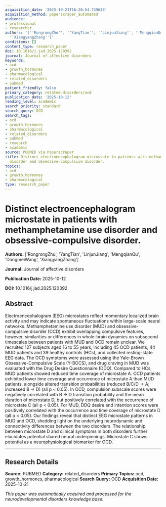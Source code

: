 ```yaml
---
acquisition_date: '2025-10-21T16:20:54.739638'
acquisition_method: paperscraper_automated
audience:
- professional
- researcher
authors: '[''RongrongZhu'', ''YangTian'', ''LinjunJiang'', ''MengqianQu'', ''DongmeiWang'',
  ''XiangyangZhang'']'
conditions: []
content_type: research_paper
doi: 10.1016/j.jad.2025.120392
journal: Journal of affective disorders
keywords:
- ocd
- growth_hormones
- pharmacological
- related_disorders
- pubmed
patient_friendly: false
primary_category: related-disorders/ocd
publication_date: '2025-10-12'
reading_level: academic
search_priority: standard
search_query: OCD
search_tags:
- ocd
- growth_hormones
- pharmacological
- related_disorders
- pubmed
- research
- academic
source: PUBMED via Paperscraper
title: Distinct electroencephalogram microstate in patients with methamphetamine use
  disorder and obsessive-compulsive disorder.
topics:
- ocd
- growth_hormones
- pharmacological
type: research_paper
---
```


# Distinct electroencephalogram microstate in patients with methamphetamine use disorder and obsessive-compulsive disorder.

**Authors:** ['RongrongZhu', 'YangTian', 'LinjunJiang', 'MengqianQu', 'DongmeiWang', 'XiangyangZhang']

**Journal:** Journal of affective disorders

**Publication Date:** 2025-10-12

**DOI:** 10.1016/j.jad.2025.120392

## Abstract

Electroencephalogram (EEG) microstates reflect momentary localized brain activity and may indicate spontaneous fluctuations within large-scale neural networks. Methamphetamine use disorder (MUD) and obsessive-compulsive disorder (OCD) exhibit overlapping compulsive features, however, similarities or differences in whole-brain dynamics on subsecond timescales between patients with MUD and OCD remain unclear. We recruited 127 subjects aged 16 to 55 years, including 45 OCD patients, 44 MUD patients and 39 healthy controls (HCs), and collected resting-state EEG data. The OCD symptoms were assessed using the Yale-Brown Obsessive-Compulsive Scale (Y-BOCS), and drug craving in MUD was evaluated with the Drug Desire Questionnaire (DDQ). Compared to HCs, MUD patients showed reduced time coverage of microstate A. OCD patients exhibited lower time coverage and occurrence of microstate A than MUD patients, alongside altered transition probabilities (reduced B/C/D → A; increased B → D) (all p < 0.05). In OCD, compulsion subscale scores were negatively correlated with B → D transition probability and the mean duration of microstate D, but positively correlated with the occurrence of microstate C (all p < 0.05). For MUD, DDQ desire and intention scores were positively correlated with the occurrence and time coverage of microstate D (all p < 0.05). Our findings reveal that distinct EEG microstate patterns in MUD and OCD, shedding light on the underlying neurodynamic and connectivity differences between the two disorders. The relationship between microstate D and clinical symptoms in both disorders further elucidates potential shared neural underpinnings. Microstate C shows potential as a neurophysiological biomarker for OCD.

---

## Research Details

**Source:** PUBMED
**Category:** related_disorders
**Primary Topics:** ocd, growth_hormones, pharmacological
**Search Query:** OCD
**Acquisition Date:** 2025-10-21

*This paper was automatically acquired and processed for the neurodevelopmental disorders knowledge base.*
